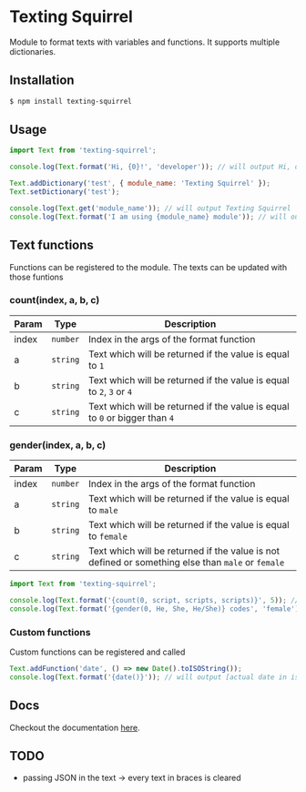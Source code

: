 # Texting Squirrel
Module to format texts with variables and functions. It supports multiple dictionaries.

## Installation
```bash
$ npm install texting-squirrel
```

## Usage
```javascript
import Text from 'texting-squirrel';

console.log(Text.format('Hi, {0}!', 'developer')); // will output Hi, developer!

Text.addDictionary('test', { module_name: 'Texting Squirrel' });
Text.setDictionary('test');

console.log(Text.get('module_name')); // will output Texting Squirrel
console.log(Text.format('I am using {module_name} module')); // will output I am using Texting Squirrel
```

## Text functions
Functions can be registered to the module. The texts can be updated with those funtions

### count(index, a, b, c)
| Param | Type | Description |
| --- | --- | --- |
| index | <code>number</code> | Index in the args of the format function |
| a | <code>string</code> | Text which will be returned if the value is equal to `1` |
| b | <code>string</code> | Text which will be returned if the value is equal to `2`, `3` or `4` |
| c | <code>string</code> | Text which will be returned if the value is equal to `0` or bigger than `4` |

### gender(index, a, b, c)
| Param | Type | Description |
| --- | --- | --- |
| index | <code>number</code> | Index in the args of the format function |
| a | <code>string</code> | Text which will be returned if the value is equal to `male` | 
| b | <code>string</code> | Text which will be returned if the value is equal to `female` |
| c | <code>string</code> | Text which will be returned if the value is not defined or something else than `male` or `female` |

```javascript
import Text from 'texting-squirrel';

console.log(Text.format('{count(0, script, scripts, scripts)}', 5)); // will output 5 scripts
console.log(Text.format('{gender(0, He, She, He/She)} codes', 'female')); // will output She codes
```

### Custom functions
Custom functions can be registered and called

```javascript
Text.addFunction('date', () => new Date().toISOString());
console.log(Text.format('{date()}')); // will output [actual date in iso format]
```

## Docs
Checkout the documentation [here](https://zabkwak.github.io/texting-squirrel/).

## TODO
- passing JSON in the text -> every text in braces is cleared


